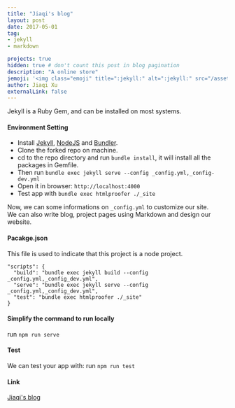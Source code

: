 ```yaml
---
title: "Jiaqi's blog"
layout: post
date: 2017-05-01
tag:
- jekyll
- markdown

projects: true
hidden: true # don't count this post in blog pagination
description: "A online store"
jemoji: '<img class="emoji" title=":jekyll:" alt=":jekyll:" src="/assets/images/language_icon/jekyll.png" height="20" width="20" align="absmiddle">'
author: Jiaqi Xu
externalLink: false
---
```


Jekyll is a Ruby Gem, and can be installed on most systems.

#### Environment Setting
* Install [Jekyll](http://jekyllrb.com), [NodeJS](https://nodejs.org/) and [Bundler](http://bundler.io/).
* Clone the forked repo on machine.
* cd to the repo directory and run  `bundle install`, it will install all the packages in Gemfile.
* Then run `bundle exec jekyll serve --config _config.yml,_config-dev.yml`
* Open it in browser: `http://localhost:4000`
* Test app with `bundle exec htmlproofer ./_site`

Now, we can some informations on `_config.yml` to customize our site.<br>
We can also write blog, project pages using Markdown and design our website.

#### Pacakge.json
This file is used to indicate that this project is a node project.

```text
"scripts": {
  "build": "bundle exec jekyll build --config _config.yml,_config_dev.yml",
  "serve": "bundle exec jekyll serve --config _config.yml,_config_dev.yml",
  "test": "bundle exec htmlproofer ./_site"
}
```

#### Simplify the command to run locally
run  `npm run serve`

#### Test
We can test your app with: run `npm run test`

#### Link
[Jiaqi's blog](http://jqx.world/)
